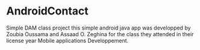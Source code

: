 # AndroidContact
Simple DAM class project
this simple android java app was developped by Zoubia Oussama and Assaad O. Zeghina for the class they attended in their license year Mobile applications Developpement.
